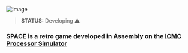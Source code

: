 ![image](https://user-images.githubusercontent.com/81593054/207992514-459b78ac-7af7-4bfa-8073-e9b85e5ec53b.png)

> **STATUS:** Developing ⚠️

### SPACE is a retro game developed in Assembly on the [ICMC Processor Simulator](https://github.com/simoesusp/Processador-ICMC)

